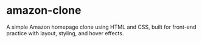 # amazon-clone
A simple Amazon homepage clone using HTML and CSS, built for front-end practice with layout, styling, and hover effects.
